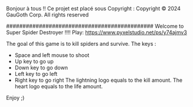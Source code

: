Bonjour à tous !! Ce projet est placé sous Copyright : 
Copyright © 2024 GauGoth Corp. All rights reserved

#############################################
Welcome to Super Spider Destroyer !!!!
Play: https://www.pyxelstudio.net/ps/y74ajmv3
 
The goal of this game is to kill spiders and survive. 
The keys :
- Space and left mouse to shoot
- Up key to go up
- Down key to go down
- Left key to go left
- Right key to go right
The lightning logo equals to the kill amount.
The heart logo equals to the life amount.
 
Enjoy ;)
